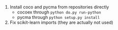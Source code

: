 1) Install coco and pycma from repositories directly
    - cocoex through `python do.py run-python`
    - pycma through `python setup.py install`
2) Fix scikit-learn imports (they are actually not used)